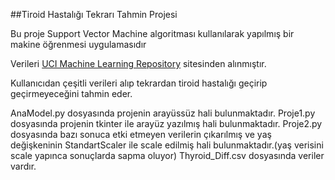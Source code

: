 ##Tiroid Hastalığı Tekrarı Tahmin Projesi

Bu proje Support Vector Machine algoritması kullanılarak yapılmış bir makine öğrenmesi uygulamasıdır

Verileri [UCI Machine Learning Repository](https://archive.ics.uci.edu/dataset/915/differentiated+thyroid+cancer+recurrence) sitesinden alınmıştır.

Kullanıcıdan çeşitli verileri alıp tekrardan tiroid hastalığı geçirip geçirmeyeceğini tahmin eder.

AnaModel.py dosyasında projenin arayüssüz hali bulunmaktadır.
Proje1.py dosyasında projenin tkinter ile arayüz yazılmış hali bulunmaktadır.
Proje2.py dosyasında bazı sonuca etki etmeyen verilerin çıkarılmış ve yaş değişkeninin StandartScaler ile scale edilmiş hali bulunmaktadır.(yaş verisini scale yapınca sonuçlarda sapma oluyor)
Thyroid_Diff.csv dosyasında veriler vardır.

